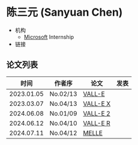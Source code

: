 # 陈三元 (Sanyuan Chen)

- 机构
  - [Microsoft](../Institutions/USA-Microsoft.md) Internship
- 链接

## 论文列表

| 时间 | 作者序 | 论文 | 发表 |
|:-:|:-:|---|---|
| 2023.01.05 | No.02/13 | [VALL-E](../Models/Speech_LLM/2023.01.05_VALL-E.md) |
| 2023.03.07 | No.04/13 | [VALL-E X](../Models/Speech_LLM/2023.03.07_VALL-E_X.md) |
| 2024.06.08 | No.01/09 | [VALL-E 2](../Models/Speech_LLM/2024.06.08_VALL-E2.md) |
| 2024.06.12 | No.04/10 | [VALL-E R](../Models/Speech_LLM/2024.06.12_VALL-E_R.md) |
| 2024.07.11 | No.04/12 | [MELLE](../Models/Speech_LLM/2024.07.11_MELLE.md) |